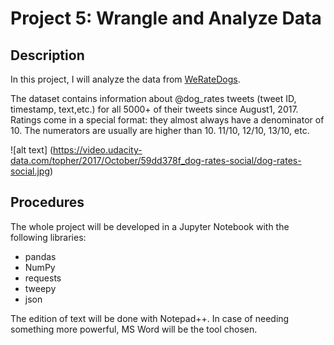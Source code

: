 # Project 5: Wrangle and Analyze Data

## Description

In this project, I will analyze the data from [WeRateDogs](https://twitter.com/dog_rates "WeRateDogs Twitter"). 

The dataset contains information about @dog_rates tweets (tweet ID, timestamp, text,etc.) for all 5000+ of their tweets since August1, 2017. Ratings come in a special format: they almost always have a denominator of 10. The numerators are usually are higher than 10. 11/10, 12/10, 13/10, etc.

![alt	text] (https://video.udacity-data.com/topher/2017/October/59dd378f_dog-rates-social/dog-rates-social.jpg)

## Procedures

The whole project will be developed in a Jupyter Notebook with the following libraries:
* pandas
* NumPy
* requests
* tweepy
* json

The edition of text will be done with Notepad++. In case of needing something more powerful, MS Word will be the tool chosen.